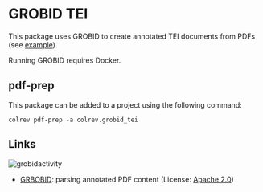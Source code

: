 # GROBID TEI

This package uses GROBID to create annotated TEI documents from PDFs (see [example](https://github.com/CoLRev-Environment/colrev/blob/main/tests/data/WagnerLukyanenkoParEtAl2022.tei.xml)).

Running GROBID requires Docker.

## pdf-prep

This package can be added to a project using the following command:

```
colrev pdf-prep -a colrev.grobid_tei
```

## Links

![grobidactivity](https://img.shields.io/github/commit-activity/y/kermitt2/grobid?color=green&style=plastic)

- [GRBOBID](https://github.com/kermitt2/grobid): parsing annotated PDF content (License: [Apache 2.0](https://github.com/kermitt2/grobid/blob/master/LICENSE))
